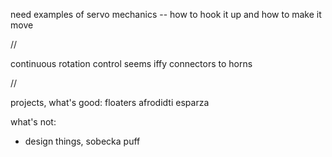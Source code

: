 

need examples of servo mechanics -- how to hook it up and how to make it move


//


continuous rotation control seems iffy
connectors to horns

//


projects, what's good:
floaters
afrodidti
esparza

what's not:
- design things, sobecka puff



